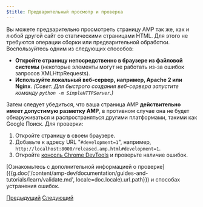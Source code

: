 ```yaml
---
$title: Предварительный просмотр и проверка
---
```


Вы можете предварительно просмотреть страницу AMP так же, как и любой другой сайт со статическими страницами HTML. Для этого не требуются операции сборки или предварительной обработки. Воспользуйтесь одним из следующих способов:

  - **Откройте страницу непосредственно в браузере из файловой системы** (некоторые элементы могут не работать из-за ошибок запросов XMLHttpRequests).
  - **Используйте локальный веб-сервер, например, Apache 2 или Nginx**.
    *(Совет. Для быстрого создания веб-сервера запустите команду `python -m SimpleHTTPServer`.)*

Затем следует убедиться, что ваша страница AMP **действительно имеет допустимую разметку AMP**, в противном случае она не будет обнаруживаться и распространяться другими платформами, такими как Google Поиск. Для проверки:

  1. Откройте страницу в своем браузере.
  1. Добавьте к адресу URL "`#development=1`", например, `http://localhost:8000/released.amp.html#development=1`.
  1. Откройте [консоль Chrome DevTools](https://developers.google.com/web/tools/chrome-devtools/debug/console/) и проверьте наличие ошибок.

[Ознакомьтесь с дополнительной информацией о проверке]({{g.doc('/content/amp-dev/documentation/guides-and-tutorials/learn/validate.md', locale=doc.locale).url.path}}) и способах устранения ошибок.

<div class="prev-next-buttons">
  <a class="button prev-button" href="{{g.doc('/content/amp-dev/documentation/guides-and-tutorials/start/create/presentation_layout.md', locale=doc.locale).url.path}}"><span class="arrow-prev">Предыдущий</span></a>
  <a class="button next-button" href="{{g.doc('/content/amp-dev/documentation/guides-and-tutorials/start/create/prepare_for_discovery.md', locale=doc.locale).url.path}}"><span class="arrow-next">Следующий</span></a>
</div>
